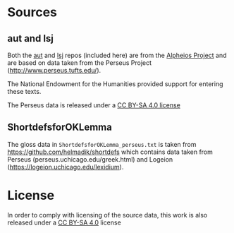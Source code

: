

# Sources

## aut and lsj

Both the [aut](https://github.com/alpheios-project/aut) and [lsj](https://github.com/alpheios-project/lsj) repos (included here) are from the [Alpheios Project](https://github.com/alpheios-project) and  are based on data taken from the Perseus Project (<http://www.perseus.tufts.edu/>). 

The National Endowment for the Humanities provided support for entering these texts.

The Perseus data is released under a [CC BY-SA 4.0 license](https://github.com/PerseusDL/canonical-greekLit/blob/master/license.md)



## ShortdefsforOKLemma

The gloss data in `ShortdefsforOKLemma_perseus.txt` is taken from https://github.com/helmadik/shortdefs which contains data taken from Perseus (perseus.uchicago.edu/greek.html) and Logeion (https://logeion.uchicago.edu/lexidium).

# License

In order to comply with licensing of the source data, this work is also released under a [CC BY-SA 4.0](https://creativecommons.org/licenses/by-sa/4.0/) license

